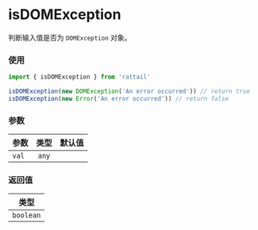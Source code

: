# isDOMException

判断输入值是否为 `DOMException` 对象。

### 使用

```ts
import { isDOMException } from 'rattail'

isDOMException(new DOMException('An error occurred')) // return true
isDOMException(new Error('An error occurred')) // return false
```

### 参数

| 参数  | 类型  | 默认值 |
| ----- | :---: | -----: |
| `val` | `any` |        |

### 返回值

|   类型    |
| :-------: |
| `boolean` |
